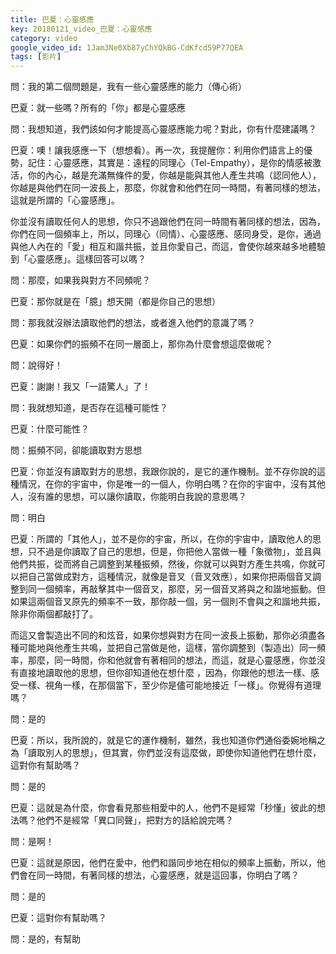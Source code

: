 ```yaml
---
title: 巴夏：心靈感應
key: 20180121_video_巴夏：心靈感應
category: video
google_video_id: 1Jam3Ne0Xb87yChYQkBG-CdKfcd59P77QEA
tags: [影片]
---
```


問：我的第二個問題是，我有一些心靈感應的能力（傳心術）

巴夏：就一些嗎？所有的「你」都是心靈感應

問：我想知道，我們該如何才能提高心靈感應能力呢？對此，你有什麼建議嗎？

巴夏：噢！讓我感應一下（想想看）。再一次，我提醒你：利用你們語言上的優勢，記住：心靈感應，其實是：遠程的同理心（Tel-Empathy），是你的情感被激活，你的內心，越是充滿無條件的愛，你越是能與其他人產生共鳴（認同他人），你越是與他們在同一波長上，那麼，你就會和他們在同一時間，有著同樣的想法，這就是所謂的「心靈感應」。

你並沒有讀取任何人的思想，你只不過跟他們在同一時間有著同樣的想法，因為，你們在同一個頻率上，所以，同理心（同情）、心靈感應、感同身受，是你，通過與他人內在的「愛」相互和諧共振，並且你愛自己，而這，會使你越來越多地體驗到「心靈感應」。這樣回答可以嗎？

問：那麼，如果我與對方不同頻呢？

巴夏：那你就是在「臆」想天開（都是你自己的思想）

問：那我就沒辦法讀取他們的想法，或者進入他們的意識了嗎？

巴夏：如果你們的振頻不在同一層面上，那你為什麼會想這麼做呢？

問：說得好！

巴夏：謝謝！我又「一語驚人」了！

問：我就想知道，是否存在這種可能性？

巴夏：什麼可能性？

問：振頻不同，卻能讀取對方思想

巴夏：你並沒有讀取對方的思想，我跟你說的，是它的運作機制。並不存你說的這種情況，在你的宇宙中，你是唯一的一個人，你明白嗎？在你的宇宙中，沒有其他人，沒有誰的思想，可以讓你讀取，你能明白我說的意思嗎？

問：明白

巴夏：所謂的「其他人」，並不是你的宇宙，所以，在你的宇宙中，讀取他人的思想，只不過是你讀取了自己的思想，但是，你把他人當做一種「象徵物」，並且與他們共振，從而將自己調整到某種振頻，然後，你就可以與對方產生共鳴，你就可以把自己當做成對方，這種情況，就像是音叉（音叉效應），如果你把兩個音叉調整到同一個頻率，再敲擊其中一個音叉，那麼，另一個音叉將與之和諧地振動。但如果這兩個音叉原先的頻率不一致，那你敲一個，另一個則不會與之和諧地共振，除非你兩個都敲打了。

而這又會製造出不同的和炫音，如果你想與對方在同一波長上振動，那你必須盡各種可能地與他產生共鳴，並把自己當做是他，這樣，當你調整到（製造出）同一頻率，那麼，同一時間，你和他就會有著相同的想法，而這，就是心靈感應，你並沒有直接地讀取他的思想，但你卻知道他在想什麼 ，因為，你跟他的想法一樣、感受一樣、視角一樣，在那個當下，至少你是儘可能地接近「一樣」。你覺得有道理嗎？

問：是的

巴夏：所以，我所說的，就是它的運作機制，雖然，我也知道你們通俗委婉地稱之為「讀取別人的思想」，但其實，你們並沒有這麼做，即使你知道他們在想什麼，這對你有幫助嗎？

問：是的

巴夏：這就是為什麼，你會看見那些相愛中的人，他們不是經常「秒懂」彼此的想法嗎？他們不是經常「異口同聲」，把對方的話給說完嗎？

問：是啊！

巴夏：這就是原因，他們在愛中，他們和諧同步地在相似的頻率上振動，所以，他們會在同一時間，有著同樣的想法，心靈感應，就是這回事，你明白了嗎？

問：是的

巴夏：這對你有幫助嗎？

問：是的，有幫助
